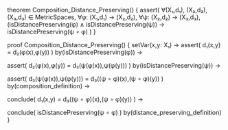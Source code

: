 theorem Composition_Distance_Preserving() {
  assert(
    ∀(X₁,d₁), (X₂,d₂), (X₃,d₃) ∈ MetricSpaces,
    ∀φ: (X₁,d₁) → (X₂,d₂),
    ∀ψ: (X₂,d₂) → (X₃,d₃),
    (isDistancePreserving(φ) ∧ isDistancePreserving(ψ)) →
    isDistancePreserving(ψ ∘ φ)
  )
}

proof Composition_Distance_Preserving() {
  setVar(x,y: X₁) →
  assert(
    d₁(x,y) = d₂(φ(x),φ(y))
  ) by(isDistancePreserving(φ)) →
  
  assert(
    d₂(φ(x),φ(y)) = d₃(ψ(φ(x)),ψ(φ(y)))
  ) by(isDistancePreserving(ψ)) →
  
  assert(
    d₃(ψ(φ(x)),ψ(φ(y))) = d₃((ψ ∘ φ)(x),(ψ ∘ φ)(y))
  ) by(composition_definition) →
  
  conclude(
    d₁(x,y) = d₃((ψ ∘ φ)(x),(ψ ∘ φ)(y))
  ) →
  
  conclude(
    isDistancePreserving(ψ ∘ φ)
  ) by(distance_preserving_definition)
}
